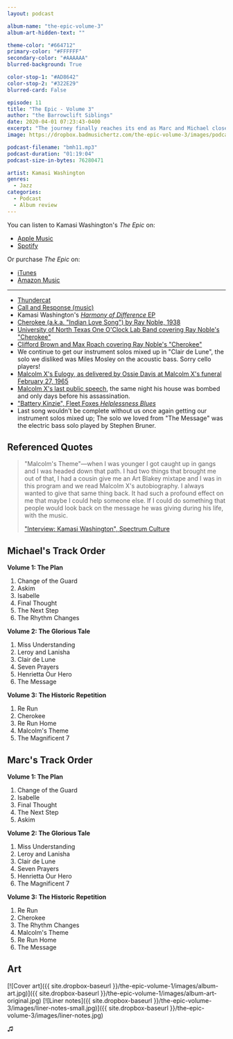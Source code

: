 ```yaml
---
layout: podcast

album-name: "the-epic-volume-3"
album-art-hidden-text: ""

theme-color: "#664712"
primary-color: "#FFFFFF"
secondary-color: "#AAAAAA"
blurred-background: True

color-stop-1: "#AD8642"
color-stop-2: "#322E29"
blurred-card: False

episode: 11
title: "The Epic - Volume 3"
author: "the Barrowclift Siblings"
date: 2020-04-01 07:23:43-0400
excerpt: "The journey finally reaches its end as Marc and Michael close the book on Kamasi Washington's \"The Epic\" with Volume 3: \"The Historic Repetition\"."
image: https://dropbox.badmusichertz.com/the-epic-volume-3/images/podcast-art.jpg

podcast-filename: "bmh11.mp3"
podcast-duration: "01:19:04"
podcast-size-in-bytes: 76280471

artist: Kamasi Washington
genres:
  - Jazz
categories:
  - Podcast
  - Album review
---
```


You can listen to Kamasi Washington's *The Epic* on:

* [Apple Music](https://music.apple.com/us/album/the-epic/975610456)
* [Spotify](https://open.spotify.com/album/2j2q2ySuVk43eHB8wI5XQj)

Or purchase *The Epic* on:

* [iTunes](https://music.apple.com/us/album/the-epic/975610456)
* [Amazon Music](https://www.amazon.com/Epic-Kamasi-Washington/dp/B073JT28S3/ref=tmm_msc_swatch_0?_encoding=UTF8&qid=&sr=)

-----

* [Thundercat](https://ninjatune.net/artist/thundercat)
* [Call and Response (music)](https://en.wikipedia.org/wiki/Call_and_response_(music))
* Kamasi Washington's [*Harmony of Difference* EP](https://music.apple.com/us/album/harmony-of-difference-ep/1263764280)
* [Cherokee (a.k.a. "Indian Love Song") by Ray Noble, 1938](https://en.wikipedia.org/wiki/Cherokee_(Ray_Noble_song))
* [University of North Texas One O'Clock Lab Band covering Ray Noble's "Cherokee"](https://www.youtube.com/watch?v=NGQvP3Buv60)
* [Clifford Brown and Max Roach covering Ray Noble's "Cherokee"](https://www.youtube.com/watch?v=W9cUWqkHCQ8)
* We continue to get our instrument solos mixed up in "Clair de Lune", the solo we disliked was Miles Mosley on the acoustic bass. Sorry cello players!
* [Malcolm X's Eulogy, as delivered by Ossie Davis at Malcolm X's funeral February 27, 1965](https://www.malcolmx.com/eulogy/)
* [Malcolm X's last public speech](https://youtu.be/HzadDomO5cA?t=113), the same night his house was bombed and only days before his assassination.
* ["Battery Kinzie", Fleet Foxes *Helplessness Blues*](https://music.apple.com/us/album/battery-kinzie/425059566?i=425059575)
* Last song wouldn't be complete without us once again getting our instrument solos mixed up; The solo we loved from "The Message" was the electric bass solo played by Stephen Bruner.

## Referenced Quotes

> "Malcolm's Theme"—when I was younger I got caught up in gangs and I was headed down that path. I had two things that brought me out of that, I had a cousin give me an Art Blakey mixtape and I was in this program and we read Malcolm X's autobiography. I always wanted to give that same thing back. It had such a profound effect on me that maybe I could help someone else. If I could do something that people would look back on the message he was giving during his life, with the music.
>
> ["Interview: Kamasi Washington", Spectrum Culture](https://spectrumculture.com/2015/06/23/interview-kamasi-washington/)

## Michael's Track Order

**Volume 1: The Plan**

1. Change of the Guard
2. Askim
3. Isabelle
4. Final Thought
5. The Next Step
6. The Rhythm Changes

**Volume 2: The Glorious Tale**

1. Miss Understanding
2. Leroy and Lanisha
3. Clair de Lune
4. Seven Prayers
5. Henrietta Our Hero
6. The Message

**Volume 3: The Historic Repetition**

1. Re Run
2. Cherokee
3. Re Run Home
4. Malcolm's Theme
5. The Magnificent 7

## Marc's Track Order

**Volume 1: The Plan**

1. Change of the Guard
2. Isabelle
3. Final Thought
4. The Next Step
5. Askim

**Volume 2: The Glorious Tale**

1. Miss Understanding
2. Leroy and Lanisha
3. Clair de Lune
4. Seven Prayers
5. Henrietta Our Hero
6. The Magnificent 7

**Volume 3: The Historic Repetition**

1. Re Run
2. Cherokee
3. The Rhythm Changes
4. Malcolm's Theme
5. Re Run Home
6. The Message

## Art

[![Cover art]({{ site.dropbox-baseurl }}/the-epic-volume-1/images/album-art.jpg)]({{ site.dropbox-baseurl }}/the-epic-volume-1/images/album-art-original.jpg)
[![Liner notes]({{ site.dropbox-baseurl }}/the-epic-volume-3/images/liner-notes-small.jpg)]({{ site.dropbox-baseurl }}/the-epic-volume-3/images/liner-notes.jpg)

♫︎